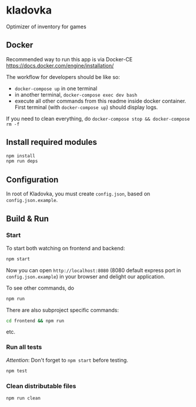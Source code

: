 # kladovka

Optimizer of inventory for games

## Docker

Recommended way to run this app is via Docker-CE
https://docs.docker.com/engine/installation/

The workflow for developers should be like so:

- `docker-compose up` in one terminal
- in another terminal, `docker-compose exec dev bash`
- execute all other commands from this readme inside docker container. First terminal (with `docker-compose up`) should display logs.

If you need to clean everything, do `docker-compose stop && docker-compose rm -f`

## Install required modules

```bat
npm install
npm run deps
```

## Configuration

In root of Kladovka, you must create `config.json`, based on `config.json.example`.

## Build & Run

### Start

To start both watching on frontend and backend:

```bat
npm start
```

Now you can open `http://localhost:8080` (8080 default express port in
`config.json.example`) in your browser and delight our application.

To see other commands, do

```bat
npm run
```

There are also subproject specific commands:

```bat
cd frontend && npm run
```

etc.

### Run all tests

*Attention*: Don't forget to `npm start` before testing.

```bat
npm test
```

### Clean distributable files

```bat
npm run clean
```

